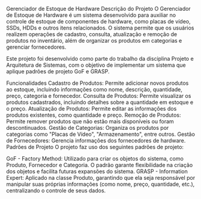 Gerenciador de Estoque de Hardware
Descrição do Projeto
O Gerenciador de Estoque de Hardware é um sistema desenvolvido para auxiliar no controle de estoque de componentes de hardware, como placas de vídeo, SSDs, HDDs e outros itens relacionados. O sistema permite que os usuários realizem operações de cadastro, consulta, atualização e remoção de produtos no inventário, além de organizar os produtos em categorias e gerenciar fornecedores.

Este projeto foi desenvolvido como parte do trabalho da disciplina Projeto e Arquitetura de Sistemas, com o objetivo de implementar um sistema que aplique padrões de projeto GoF e GRASP.

Funcionalidades
Cadastro de Produtos: Permite adicionar novos produtos ao estoque, incluindo informações como nome, descrição, quantidade, preço, categoria e fornecedor.
Consulta de Produtos: Permite visualizar os produtos cadastrados, incluindo detalhes sobre a quantidade em estoque e o preço.
Atualização de Produtos: Permite editar as informações dos produtos existentes, como quantidade e preço.
Remoção de Produtos: Permite remover produtos que não estão mais disponíveis ou foram descontinuados.
Gestão de Categorias: Organiza os produtos por categorias como "Placas de Vídeo", "Armazenamento", entre outros.
Gestão de Fornecedores: Gerencia informações dos fornecedores de hardware.
Padrões de Projeto
O projeto faz uso dos seguintes padrões de projeto:

GoF - Factory Method: Utilizado para criar os objetos do sistema, como Produto, Fornecedor e Categoria. O padrão garante flexibilidade na criação dos objetos e facilita futuras expansões do sistema.
GRASP - Information Expert: Aplicado na classe Produto, garantindo que ela seja responsável por manipular suas próprias informações (como nome, preço, quantidade, etc.), centralizando o controle de seus dados.
